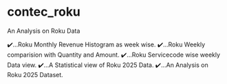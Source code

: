 # contec_roku
An Analysis on Roku Data

✔️...Roku Monthly Revenue Histogram as week wise.
✔️...Roku Weekly comparision with Quantity and Amount.
✔️...Roku Servicecode wise weekly Data view.
✔️...A Statistical view of Roku 2025 Data.
✔️...An Analysis on Roku 2025 Dataset.
